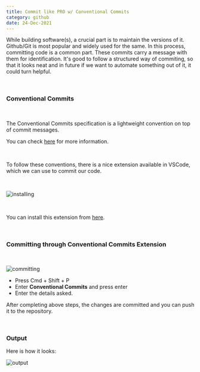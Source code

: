 ```yaml
---
title: Commit like PRO w/ Conventional Commits
category: github
date: 24-Dec-2021
---
```


While building software(s), a crucial part is to maintain the versions of it. Github/Git is most popular and widely used for the same.
In this process, committing code is a common part. These commits carry a message with them for identification. It's good to follow a structured way of commiting, so that it looks neat and in future if we want to automate something out of it, it could turn helpful.

<br />

### Conventional Commits

<br />

The Conventional Commits specification is a lightweight convention on top of commit messages.

You can check [here](https://www.conventionalcommits.org/en/v1.0.0/) for more information.

<br />

To follow these conventions, there is a nice extension available in VSCode, which we can use to commit our code.

<br />

![installing](https://user-images.githubusercontent.com/43666833/146926309-13e213d6-0711-4c82-b63c-7ad8c020429d.gif)

<br />

You can install this extension from [here](https://marketplace.visualstudio.com/items?itemName=vivaxy.vscode-conventional-commits).

<br />

### Committing through Conventional Commits Extension

<br />

![committing](https://user-images.githubusercontent.com/43666833/146926853-28423b46-e028-43af-8f5e-7a5c8a13968c.gif)

- Press Cmd + Shift + P
- Enter **Conventional Commits** and press enter
- Enter the details asked.

After completing above steps, the changes are committed and you can push it to the repository.

<br />

### Output

Here is how it looks:

![output](https://user-images.githubusercontent.com/43666833/146927692-8fc4c7b1-028a-4990-ba0e-77d771764620.png)

